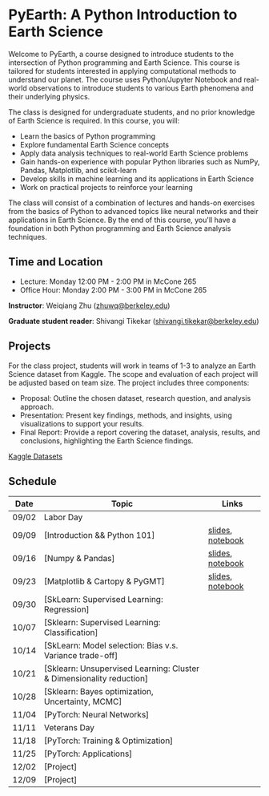 # PyEarth: A Python Introduction to Earth Science

<!-- [![documentation](https://github.com/ai4eps/EPS207_Observational_Seismology/actions/workflows/docs.yml/badge.svg)](https://ai4eps.github.io/EPS207_Observational_Seismology/) -->

Welcome to PyEarth, a course designed to introduce students to the intersection of Python programming and Earth Science. This course is tailored for students interested in applying computational methods to understand our planet.
The course uses Python/Jupyter Notebook and real-world observations to introduce students to various Earth phenomena and their underlying physics. 
<!-- Students will learn how to access and visualize data, extract signals, and make probability forecasts. -->
The class is designed for undergraduate students, and no prior knowledge of Earth Science is required.  In this course, you will:

- Learn the basics of Python programming
- Explore fundamental Earth Science concepts
- Apply data analysis techniques to real-world Earth Science problems
- Gain hands-on experience with popular Python libraries such as NumPy, Pandas, Matplotlib, and scikit-learn
- Develop skills in machine learning and its applications in Earth Science
- Work on practical projects to reinforce your learning

The class will consist of a combination of lectures and hands-on exercises from the basics of Python to advanced topics like neural networks and their applications in Earth Science. 
By the end of this course, you'll have a foundation in both Python programming and Earth Science analysis techniques.

## Time and Location
- Lecture: Monday 12:00 PM - 2:00 PM in McCone 265
- Office Hour: Monday 2:00 PM - 3:00 PM in McCone 265

**Instructor**: Weiqiang Zhu (zhuwq@berkeley.edu)

**Graduate student reader**:  Shivangi Tikekar (shivangi.tikekar@berkeley.edu)

## Projects

For the class project, students will work in teams of 1-3 to analyze an Earth Science dataset from Kaggle. The scope and evaluation of each project will be adjusted based on team size. The project includes three components:

- Proposal: Outline the chosen dataset, research question, and analysis approach.
- Presentation: Present key findings, methods, and insights, using visualizations to support your results.
- Final Report: Provide a report covering the dataset, analysis, results, and conclusions, highlighting the Earth Science findings.

[Kaggle Datasets](https://www.kaggle.com/datasets)


## Schedule

| Date | Topic | Links |
| --- | --- | --- |
| 09/02 | Labor Day |  |
| 09/09 | [Introduction && Python 101] | [slides](https://ai4eps.github.io/EPS88_PyEarth/lectures/00_introduction_python101), [notebook](https://ai4eps.github.io/EPS88_PyEarth/exercises/00_introduction_python101) |
| 09/16 | [Numpy & Pandas] | [slides](https://ai4eps.github.io/EPS88_PyEarth/lectures/01_numpy_pandas), [notebook](https://ai4eps.github.io/EPS88_PyEarth/exercises/01_numpy_pandas) |
| 09/23 | [Matplotlib & Cartopy & PyGMT] |[slides](https://ai4eps.github.io/EPS88_PyEarth/lectures/02_matplotlib_cartopy), [notebook](https://ai4eps.github.io/EPS88_PyEarth/exercises/02_matplotlib_cartopy) |
| 09/30 | [SkLearn: Supervised Learning: Regression] |  |
| 10/07 | [Sklearn: Supervised Learning: Classification] |  |
| 10/14 | [SkLearn: Model selection: Bias v.s. Variance trade-off] |  |
| 10/21 | [Sklearn: Unsupervised Learning: Cluster & Dimensionality reduction] |  |
| 10/28 | [Sklearn: Bayes optimization, Uncertainty, MCMC] |  |
| 11/04 | [PyTorch: Neural Networks] |  |
| 11/11 | Veterans Day |  |
| 11/18 | [PyTorch: Training & Optimization] |  |
| 11/25 | [PyTorch: Applications] |  |
| 12/02 | [Project] |  |
| 12/09 | [Project] |  |
